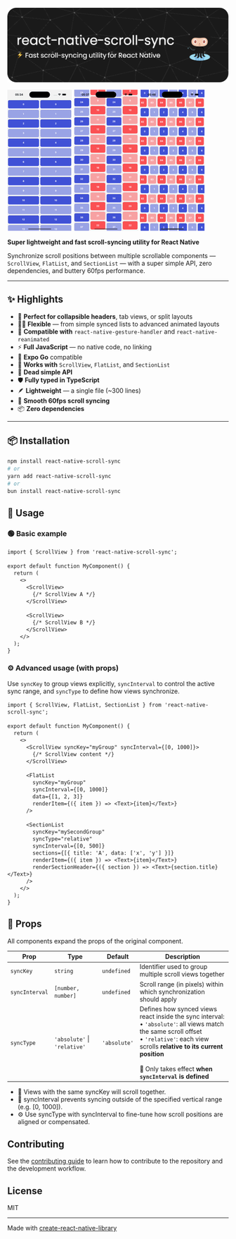 ![Header](./assets/github-header-image.png)

![Demo](assets/demo-1.gif)
![Demo](assets/demo-2.gif)
![Demo](assets/demo-3.gif)

**Super lightweight and fast scroll-syncing utility for React Native**

Synchronize scroll positions between multiple scrollable components — `ScrollView`, `FlatList`, and `SectionList` — with a super simple API, zero dependencies, and buttery 60fps performance.

---

## ✨ Highlights

- 🧩 **Perfect for collapsible headers**, tab views, or split layouts
- 🧘‍♂️ **Flexible** — from simple synced lists to advanced animated layouts
- 🤝 **Compatible with** `react-native-gesture-handler` and `react-native-reanimated`
- ⚡️ **Full JavaScript** — no native code, no linking
- 📱 **Expo Go** compatible
- 🧵 **Works with** `ScrollView`, `FlatList`, and `SectionList`
- 🧠 **Dead simple API**
- 🛡️ **Fully typed in TypeScript**
- 🪶 **Lightweight** — a single file (~300 lines)
- 💨 **Smooth 60fps scroll syncing**
- 📦 **Zero dependencies**

---

## 📦 Installation

```sh
npm install react-native-scroll-sync
# or
yarn add react-native-scroll-sync
# or
bun install react-native-scroll-sync
```


## 🔧 Usage

### 🟢 Basic example

```tsx
import { ScrollView } from 'react-native-scroll-sync';

export default function MyComponent() {
  return (
    <>
      <ScrollView>
        {/* ScrollView A */}
      </ScrollView>

      <ScrollView>
        {/* ScrollView B */}
      </ScrollView>
    </>
  );
}
```

### ⚙️ Advanced usage (with props)
Use `syncKey` to group views explicitly, `syncInterval` to control the active sync range, and `syncType` to define how views synchronize.

```tsx
import { ScrollView, FlatList, SectionList } from 'react-native-scroll-sync';

export default function MyComponent() {
  return (
    <>
      <ScrollView syncKey="myGroup" syncInterval={[0, 1000]}>
        {/* ScrollView content */}
      </ScrollView>

      <FlatList
        syncKey="myGroup"
        syncInterval={[0, 1000]}
        data={[1, 2, 3]}
        renderItem={({ item }) => <Text>{item}</Text>}
      />

      <SectionList
        syncKey="mySecondGroup"
        syncType="relative"
        syncInterval={[0, 500]}
        sections={[{ title: 'A', data: ['x', 'y'] }]}
        renderItem={({ item }) => <Text>{item}</Text>}
        renderSectionHeader={({ section }) => <Text>{section.title}</Text>}
      />
    </>
  );
}
```

## 🧾 Props

All components expand the props of the original component.

| Prop           | Type                         | Default      | Description                                                                                                                                                                                                                                                 |
| -------------- | ---------------------------- | ------------ | ----------------------------------------------------------------------------------------------------------------------------------------------------------------------------------------------------------------------------------------------------------- |
| `syncKey`      | `string`                     | `undefined`  | Identifier used to group multiple scroll views together                                                                                                                                                                                                     |
| `syncInterval` | `[number, number]`           | `undefined`  | Scroll range (in pixels) within which synchronization should apply                                                                                                                                                                                          |
| `syncType`     | `'absolute'` \| `'relative'` | `'absolute'` | Defines how synced views react inside the sync interval:<br>• `'absolute'`: all views match the same scroll offset<br>• `'relative'`: each view scrolls **relative to its current position**<br><br>🔁 Only takes effect **when `syncInterval` is defined** |


- 🔑 Views with the same syncKey will scroll together. 
- 📏 syncInterval prevents syncing outside of the specified vertical range (e.g. [0, 1000]).
- ⚙️ Use syncType with syncInterval to fine-tune how scroll positions are aligned or compensated.

## Contributing

See the [contributing guide](CONTRIBUTING.md) to learn how to contribute to the repository and the development workflow.

## License

MIT

---

Made with [create-react-native-library](https://github.com/callstack/react-native-builder-bob)
